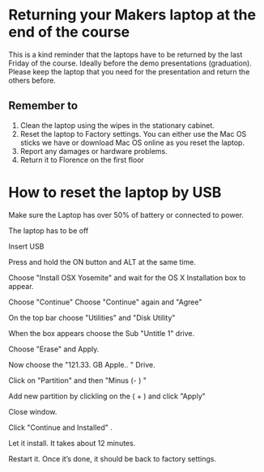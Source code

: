 # Returning your Makers laptop at the end of the course

This is a kind reminder that the laptops have to be returned by the last Friday of the course.  Ideally before the demo presentations (graduation). Please keep the laptop that you need for the presentation and return the others before.

## Remember to

1. Clean the laptop using the wipes in the stationary cabinet.
2. Reset the laptop to Factory settings. You can either use the Mac OS sticks we have or download Mac OS online as you reset the laptop.
3. Report any damages or hardware problems.
4. Return it to Florence on the first floor


# How to reset the laptop by USB

Make sure the Laptop has over 50% of battery or connected to power.

The laptop has to be off

Insert USB

Press and hold the ON button and ALT at the same time.

Choose "Install OSX Yosemite"  and wait for the OS X Installation box to appear.

Choose "Continue"
Choose "Continue" again and "Agree"

On the top bar choose "Utilities" and "Disk Utility"

When the box appears choose the  Sub "Untitle 1" drive.

Choose "Erase" and Apply.

Now choose the "121.33. GB Apple.. " Drive.

Click on "Partition" and then  "Minus (- ) "

Add new partition by clickling on the  ( + ) and click "Apply"

Close window.

Click "Continue and Installed" .

Let it install. It takes about 12 minutes.

Restart it. Once it’s done, it should be back to factory settings.
